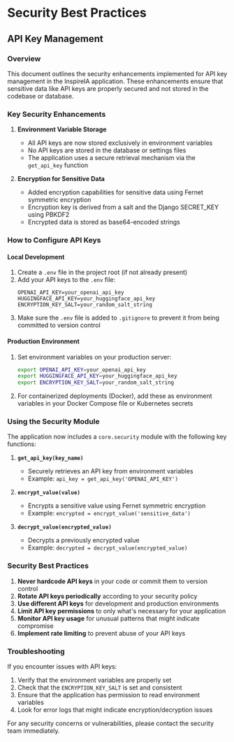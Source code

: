 # Security Best Practices

## API Key Management

### Overview

This document outlines the security enhancements implemented for API key management in the InspireIA application. These enhancements ensure that sensitive data like API keys are properly secured and not stored in the codebase or database.

### Key Security Enhancements

1. **Environment Variable Storage**
   - All API keys are now stored exclusively in environment variables
   - No API keys are stored in the database or settings files
   - The application uses a secure retrieval mechanism via the `get_api_key` function

2. **Encryption for Sensitive Data**
   - Added encryption capabilities for sensitive data using Fernet symmetric encryption
   - Encryption key is derived from a salt and the Django SECRET_KEY using PBKDF2
   - Encrypted data is stored as base64-encoded strings

### How to Configure API Keys

#### Local Development

1. Create a `.env` file in the project root (if not already present)
2. Add your API keys to the `.env` file:
   ```
   OPENAI_API_KEY=your_openai_api_key
   HUGGINGFACE_API_KEY=your_huggingface_api_key
   ENCRYPTION_KEY_SALT=your_random_salt_string
   ```
3. Make sure the `.env` file is added to `.gitignore` to prevent it from being committed to version control

#### Production Environment

1. Set environment variables on your production server:
   ```bash
   export OPENAI_API_KEY=your_openai_api_key
   export HUGGINGFACE_API_KEY=your_huggingface_api_key
   export ENCRYPTION_KEY_SALT=your_random_salt_string
   ```
2. For containerized deployments (Docker), add these as environment variables in your Docker Compose file or Kubernetes secrets

### Using the Security Module

The application now includes a `core.security` module with the following key functions:

1. **`get_api_key(key_name)`**
   - Securely retrieves an API key from environment variables
   - Example: `api_key = get_api_key('OPENAI_API_KEY')`

2. **`encrypt_value(value)`**
   - Encrypts a sensitive value using Fernet symmetric encryption
   - Example: `encrypted = encrypt_value('sensitive_data')`

3. **`decrypt_value(encrypted_value)`**
   - Decrypts a previously encrypted value
   - Example: `decrypted = decrypt_value(encrypted_value)`

### Security Best Practices

1. **Never hardcode API keys** in your code or commit them to version control
2. **Rotate API keys periodically** according to your security policy
3. **Use different API keys** for development and production environments
4. **Limit API key permissions** to only what's necessary for your application
5. **Monitor API key usage** for unusual patterns that might indicate compromise
6. **Implement rate limiting** to prevent abuse of your API keys

### Troubleshooting

If you encounter issues with API keys:

1. Verify that the environment variables are properly set
2. Check that the `ENCRYPTION_KEY_SALT` is set and consistent
3. Ensure that the application has permission to read environment variables
4. Look for error logs that might indicate encryption/decryption issues

For any security concerns or vulnerabilities, please contact the security team immediately.
